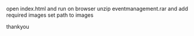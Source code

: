 open index.html and run on browser
unzip eventmanagement.rar and add required images
set path to images 



thankyou
